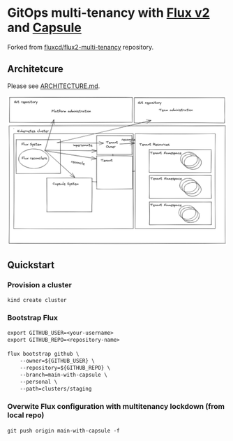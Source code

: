 # GitOps multi-tenancy with [Flux v2](https://github.com/fluxcd/flux) and [Capsule](https://github.com/clastix/capsule)

Forked from [fluxcd/flux2-multi-tenancy](https://github.com/fluxcd/flux2-multi-tenancy) repository.

## Architetcure

Please see [ARCHITECTURE.md](./docs/ARCHITECTURE.md).

![architecture](./docs/architeture.png)

## Quickstart

### Provision a cluster

```
kind create cluster
```

### Bootstrap Flux

```
export GITHUB_USER=<your-username>
export GITHUB_REPO=<repository-name>

flux bootstrap github \
    --owner=${GITHUB_USER} \
    --repository=${GITHUB_REPO} \
    --branch=main-with-capsule \
    --personal \
    --path=clusters/staging
```

### Overwite Flux configuration with multitenancy lockdown (from local repo)

```
git push origin main-with-capsule -f
```
